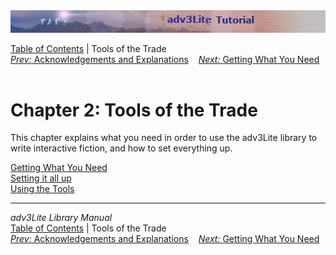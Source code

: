 ---
---
<div class="topbar">

<img src="topbar.jpg" data-border="0" />

</div>

<div class="nav">

<a href="toc.html" class="nav">Table of Contents</a> \| Tools of the
Trade  
<span class="navnp"><a href="acknowledge.html" class="nav"><em>Prev:</em> Acknowledgements
and Explanations</a>
   <a href="getting.html" class="nav"><em>Next:</em> Getting What You
Need</a>     </span>

</div>

<div class="main">

# Chapter 2: Tools of the Trade

This chapter explains what you need in order to use the adv3Lite library
to write interactive fiction, and how to set everything up.

<div class="sectoc">

[Getting What You Need](getting.html)  
[Setting it all up](setting.html)  
[Using the Tools](setting.html)  

</div>

</div>

------------------------------------------------------------------------

<div class="navb">

*adv3Lite Library Manual*  
<a href="toc.html" class="nav">Table of Contents</a> \| Tools of the
Trade  
<span class="navnp"><a href="acknowledge.html" class="nav"><em>Prev:</em> Acknowledgements
and Explanations</a>
   <a href="getting.html" class="nav"><em>Next:</em> Getting What You
Need</a>     </span>

</div>
